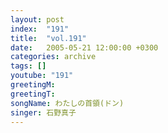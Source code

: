 ```yaml
---
layout: post
index:  "191"
title:  "vol.191"
date:   2005-05-21 12:00:00 +0300
categories: archive
tags: []
youtube: "191"
greetingM: 
greetingT: 
songName: わたしの首領(ドン)
singer: 石野真子
---
```


